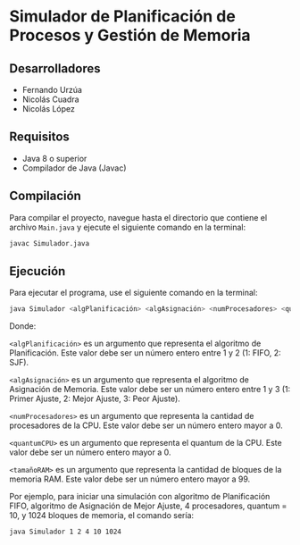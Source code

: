 # Simulador de Planificación de Procesos y Gestión de Memoria

## Desarrolladores

- Fernando Urzúa
- Nicolás Cuadra
- Nicolás López

## Requisitos

- Java 8 o superior
- Compilador de Java (Javac)

## Compilación

Para compilar el proyecto, navegue hasta el directorio que contiene el archivo `Main.java` y ejecute el siguiente comando en la terminal:

```bash
javac Simulador.java
```

## Ejecución

Para ejecutar el programa, use el siguiente comando en la terminal:

```bash
java Simulador <algPlanificación> <algAsignación> <numProcesadores> <quantumCPU> <tamañoRAM>
```

Donde:

`<algPlanificación>` es un argumento que representa el algoritmo de Planificación. Este valor debe ser un número entero entre 1 y 2 (1: FIFO, 2: SJF).

`<algAsignación>` es un argumento que representa el algoritmo de Asignación de Memoria. Este valor debe ser un número entero entre 1 y 3 (1: Primer Ajuste, 2: Mejor Ajuste, 3: Peor Ajuste).

`<numProcesadores>` es un argumento que representa la cantidad de procesadores de la CPU. Este valor debe ser un número entero mayor a 0.

`<quantumCPU>` es un argumento que representa el quantum de la CPU. Este valor debe ser un número entero mayor a 0.

`<tamañoRAM>` es un argumento que representa la cantidad de bloques de la memoria RAM. Este valor debe ser un número entero mayor a 99.

Por ejemplo, para iniciar una simulación con algoritmo de Planificación FIFO, algoritmo de Asignación de Mejor Ajuste, 4 procesadores, quantum = 10, y 1024 bloques de memoria, el comando sería:

```bash
java Simulador 1 2 4 10 1024
```
